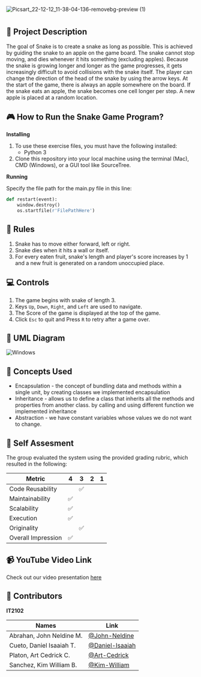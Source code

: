 ![Picsart_22-12-12_11-38-04-136-removebg-preview (1)](https://user-images.githubusercontent.com/113603567/206958029-2b924c0d-8261-4c48-8c75-c540ba04f284.png)


#


## 📝 Project Description


The goal of Snake is to create a snake as long as possible. This is achieved by guiding the
snake to an apple on the game board. The snake cannot stop moving, and dies whenever
it hits something (excluding apples). Because the snake is growing longer and longer as
the game progresses, it gets increasingly difficult to avoid collisions with the snake itself.
The player can change the direction of the head of the snake by using the arrow keys. At the
start of the game, there is always an apple somewhere on the board. If the snake eats an
apple, the snake becomes one cell longer per step. A new apple is placed at
a random location.


## 🎮 How to Run the Snake Game Program?

**Installing**
1. To use these exercise files, you must have the following installed:
	- Python 3
2. Clone this repository into your local machine using the terminal (Mac), CMD (Windows), or a GUI tool like SourceTree.

**Running**

Specify the file path for the main.py file in this line:

```python
def restart(event):
    window.destroy()
    os.startfile(r'FilePathHere')
```



## 🎲 Rules
1. Snake has to move either forward, left or right.
2. Snake dies when it hits a wall or itself.
3. For every eaten fruit, snake's length and player's score increases by 1 and a new fruit is generated on a random unoccupied place.

## 💻 Controls
1. The game begins with snake of length 3.
2. Keys `Up`, `Down`, `Right`, and `Left` are used to navigate.
3. The Score of the game is displayed at the top of the game.
4. Click `Esc` to quit and Press `R` to retry after a game over.


## 🏁 UML Diagram
![Windows](https://user-images.githubusercontent.com/113603567/206922338-c43e3aec-ed6a-4694-9160-78ceb79fcad8.jpg)


## 📐 Concepts Used

* Encapsulation - the concept of bundling data and methods within a single unit, by creating classes we implemented encapsulation
* Inheritance - allows us to define a class that inherits all the methods and properties from another class. by calling and using different function we implemented      	         inheritance
* Abstraction - we have constant variables whose values we do not want to change. 



## 📝 Self Assesment

The group evaluated the system using the provided grading rubric, which resulted in the following:

| Metric             	| 4 	| 3 	| 2 	| 1 	|
|--------------------	|---	|---	|---	|---	|
| Code Reusability   	|   	| ✅ 	|       |   	|
| Maintainability    	|✅ 	|  	|   	|   	|
| Scalability        	| ✅ 	|   	|   	|   	|
| Execution          	|✅  	|  	|   	|   	|
| Originality        	|  	| ✅ 	|   	|   	|
| Overall Impression 	| ✅  	|   	|   	|   	|


## 📹 YouTube Video Link

Check out our video presentation [here](https://youtu.be/MLVtD6-7tvg)


## 🧾 Contributors

**IT2102**

| Names            	   | Link	                                                |
|--------------------------| ---------------------------------------------------------- |
| Abrahan, John Neldine M. |  [@John-Neldine](https://github.com/21-02497)              |
| Cueto, Daniel Isaaiah T. |  [@Daniel-Isaaiah](https://github.com/DanielIsaaiahCueto)  |  
| Platon, Art Cedrick C.   |  [@Art-Cedrick](https://github.com/Art-Cedrick)            | 
| Sanchez, Kim William B.  |  [@Kim-William](https://github.com/21-05298)               |


